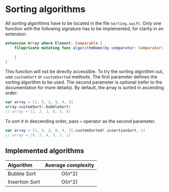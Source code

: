 #  Sorting algorithms

All sorting algorithms have to be located in the file `Sorting.swift`. Only one function with the following signature has to be implemented, for clarity in an extension:
```swift
extension Array where Element: Comparable {
    fileprivate mutating func algorithmName(by comparator: Comparator) {
        ...
    }
}
```
This function will not be directly accessible. To try the sorting algorithm out, use `customSort` or `customSorted` methods. The first parameter defines the sorting algorithm to be used. The second parameter is optional (refer to the documentation for more details). By default, the array is sorted in ascending order:
```swift
var array = [1, 5, 2, 9, 4, 3]
array.customSort(.bubbleSort)
// array = [1, 2, 3, 4, 5, 9]
```
To sort it in descending order, pass `>` operator as the second parameter.
```swift
var array = [1, 5, 2, 9, 4, 3].customSorted(.insertionSort, >)
// array = [9, 5, 4, 3, 2, 1]
```

## Implemented algorithms

Algorithm | Average complexity
:---------- | :---------------------:
Bubble Sort | O(*n*^2)
Insertion Sort | O(*n*^2)


